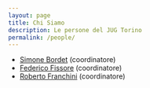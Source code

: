 ```yaml
---
layout: page
title: Chi Siamo
description: Le persone del JUG Torino
permalink: /people/
---
```


- [Simone Bordet](simonebordet/) (coordinatore)
- [Federico Fissore](federicofissore/) (coordinatore)
- [Roberto Franchini](robertofranchini/) (coordinatore)
